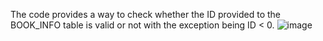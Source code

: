 The code provides a way to check whether the ID provided to the BOOK_INFO table is valid or not with the exception being ID < 0.
![image](https://user-images.githubusercontent.com/59438058/119257577-759b1480-bbe3-11eb-84d2-5be3cab35ffe.png)
